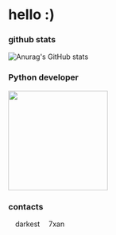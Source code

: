 # hello :)

### github stats
![Anurag's GitHub stats](https://github-readme-stats.vercel.app/api?username=okxan&show_icons=true&theme=dracula)

### Python developer
<img src="https://i.imgur.com/Uz8A9gH.png" width="200">

### contacts
<img src="https://i.imgur.com/ySFh4zD.png" width="10"> darkest
<img src="https://i.imgur.com/ySFh4zD.png" width="10"> 7xan
